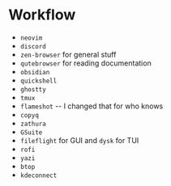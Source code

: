 # Workflow

- `neovim`
- `discord`
- `zen-browser` for general stuff
- `qutebrowser` for reading documentation
- `obsidian`
- `quickshell`
- `ghostty`
- `tmux`
- `flameshot` -- I changed that for who knows
- `copyq`
- `zathura`
- `GSuite`
- `fileflight` for GUI and `dysk` for TUI
- `rofi`
- `yazi`
- `btop`
- `kdeconnect`
